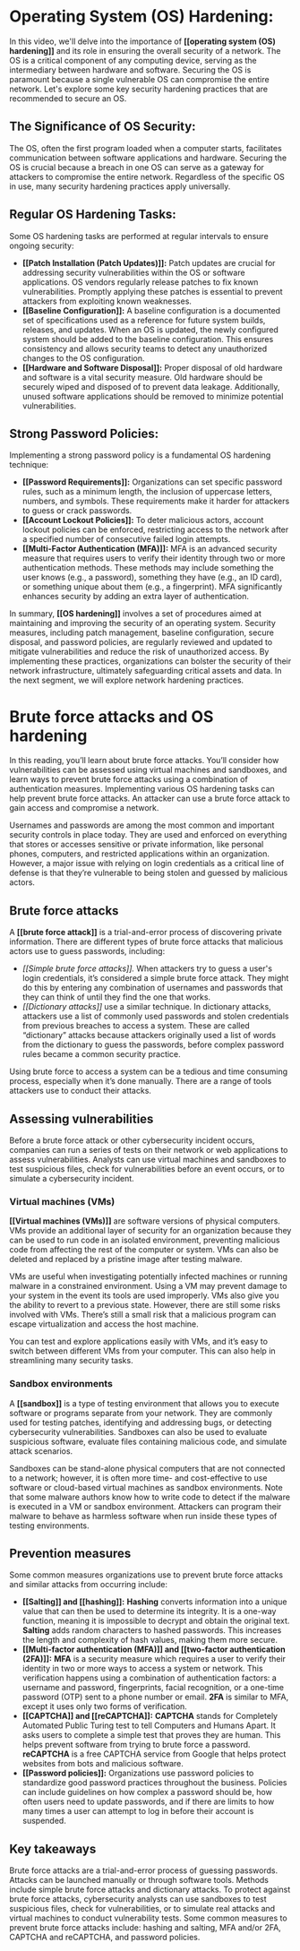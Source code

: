 # Operating System (OS) Hardening:

In this video, we'll delve into the importance of **[[operating system (OS) hardening]]** and its role in ensuring the overall security of a network. The OS is a critical component of any computing device, serving as the intermediary between hardware and software. Securing the OS is paramount because a single vulnerable OS can compromise the entire network. Let's explore some key security hardening practices that are recommended to secure an OS.

## **The Significance of OS Security:**

The OS, often the first program loaded when a computer starts, facilitates communication between software applications and hardware. Securing the OS is crucial because a breach in one OS can serve as a gateway for attackers to compromise the entire network. Regardless of the specific OS in use, many security hardening practices apply universally.

## **Regular OS Hardening Tasks:**

Some OS hardening tasks are performed at regular intervals to ensure ongoing security:
- **[[Patch Installation (Patch Updates)]]:** Patch updates are crucial for addressing security vulnerabilities within the OS or software applications. OS vendors regularly release patches to fix known vulnerabilities. Promptly applying these patches is essential to prevent attackers from exploiting known weaknesses.
- **[[Baseline Configuration]]:** A baseline configuration is a documented set of specifications used as a reference for future system builds, releases, and updates. When an OS is updated, the newly configured system should be added to the baseline configuration. This ensures consistency and allows security teams to detect any unauthorized changes to the OS configuration.
- **[[Hardware and Software Disposal]]:** Proper disposal of old hardware and software is a vital security measure. Old hardware should be securely wiped and disposed of to prevent data leakage. Additionally, unused software applications should be removed to minimize potential vulnerabilities.

## **Strong Password Policies:**

Implementing a strong password policy is a fundamental OS hardening technique:
- **[[Password Requirements]]:** Organizations can set specific password rules, such as a minimum length, the inclusion of uppercase letters, numbers, and symbols. These requirements make it harder for attackers to guess or crack passwords.
- **[[Account Lockout Policies]]:** To deter malicious actors, account lockout policies can be enforced, restricting access to the network after a specified number of consecutive failed login attempts.
- **[[Multi-Factor Authentication (MFA)]]:** MFA is an advanced security measure that requires users to verify their identity through two or more authentication methods. These methods may include something the user knows (e.g., a password), something they have (e.g., an ID card), or something unique about them (e.g., a fingerprint). MFA significantly enhances security by adding an extra layer of authentication.

In summary, **[[OS hardening]]** involves a set of procedures aimed at maintaining and improving the security of an operating system. Security measures, including patch management, baseline configuration, secure disposal, and password policies, are regularly reviewed and updated to mitigate vulnerabilities and reduce the risk of unauthorized access. By implementing these practices, organizations can bolster the security of their network infrastructure, ultimately safeguarding critical assets and data. In the next segment, we will explore network hardening practices.

# Brute force attacks and OS hardening

In this reading, you’ll learn about brute force attacks. You’ll consider how vulnerabilities can be assessed using virtual machines and sandboxes, and learn ways to prevent brute force attacks using a combination of authentication measures. Implementing various OS hardening tasks can help prevent brute force attacks. An attacker can use a brute force attack to gain access and compromise a network.

Usernames and passwords are among the most common and important security controls in place today. They are used and enforced on everything that stores or accesses sensitive or private information, like personal phones, computers, and restricted applications within an organization. However, a major issue with relying on login credentials as a critical line of defense is that they’re vulnerable to being stolen and guessed by malicious actors.

## Brute force attacks

A **[[brute force attack]]** is a trial-and-error process of discovering private information. There are different types of brute force attacks that malicious actors use to guess passwords, including: 

- _[[Simple brute force attacks]]._ When attackers try to guess a user's login credentials, it’s considered a simple brute force attack. They might do this by entering any combination of usernames and passwords that they can think of until they find the one that works.
- _[[Dictionary attacks]]_ use a similar technique. In dictionary attacks, attackers use a list of commonly used passwords and stolen credentials from previous breaches to access a system. These are called “dictionary” attacks because attackers originally used a list of words from the dictionary to guess the passwords, before complex password rules became a common security practice. 

Using brute force to access a system can be a tedious and time consuming process, especially when it’s done manually. There are a range of tools attackers use to conduct their attacks.

## Assessing vulnerabilities

Before a brute force attack or other cybersecurity incident occurs, companies can run a series of tests on their network or web applications to assess vulnerabilities. Analysts can use virtual machines and sandboxes to test suspicious files, check for vulnerabilities before an event occurs, or to simulate a cybersecurity incident.

### **Virtual machines (VMs)**

**[[Virtual machines (VMs)]]** are software versions of physical computers. VMs provide an additional layer of security for an organization because they can be used to run code in an isolated environment, preventing malicious code from affecting the rest of the computer or system. VMs can also be deleted and replaced by a pristine image after testing malware. 

VMs are useful when investigating potentially infected machines or running malware in a constrained environment. Using a VM may prevent damage to your system in the event its tools are used improperly. VMs also give you the ability to revert to a previous state. However, there are still some risks involved with VMs. There’s still a small risk that a malicious program can escape virtualization and access the host machine. 

You can test and explore applications easily with VMs, and it’s easy to switch between different VMs from your computer. This can also help in streamlining many security tasks.

### **Sandbox environments**

A **[[sandbox]]** is a type of testing environment that allows you to execute software or programs separate from your network. They are commonly used for testing patches, identifying and addressing bugs, or detecting cybersecurity vulnerabilities. Sandboxes can also be used to evaluate suspicious software, evaluate files containing malicious code, and simulate attack scenarios. 

Sandboxes can be stand-alone physical computers that are not connected to a network; however, it is often more time- and cost-effective to use software or cloud-based virtual machines as sandbox environments. Note that some malware authors know how to write code to detect if the malware is executed in a VM or sandbox environment. Attackers can program their malware to behave as harmless software when run inside these types of  testing environments.

## Prevention measures

Some common measures organizations use to prevent brute force attacks and similar attacks from occurring include: 

- **[[Salting]] and [[hashing]]:** **Hashing** converts information into a unique value that can then be used to determine its integrity. It is a one-way function, meaning it is impossible to decrypt and obtain the original text. **Salting** adds random characters to hashed passwords. This increases the length and complexity of hash values, making them more secure.
- **[[Multi-factor authentication (MFA)]] and [[two-factor authentication (2FA)]]:** **MFA** is a security measure which requires a user to verify their identity in two or more ways to access a system or network. This verification happens using a combination of authentication factors: a username and password, fingerprints, facial recognition, or a one-time password (OTP) sent to a phone number or email. **2FA** is similar to MFA, except it uses only two forms of verification.
- **[[CAPTCHA]] and [[reCAPTCHA]]:** **CAPTCHA** stands for Completely Automated Public Turing test to tell Computers and Humans Apart. It asks users to complete a simple test that proves they are human. This helps prevent software from trying to brute force a password. **reCAPTCHA** is a free CAPTCHA service from Google that helps protect websites from bots and malicious software.
- **[[Password policies]]:** Organizations use password policies to standardize good password practices throughout the business. Policies can include guidelines on how complex a password should be, how often users need to update passwords, and if there are limits to how many times a user can attempt to log in before their account is suspended.

## Key takeaways

Brute force attacks are a trial-and-error process of guessing passwords. Attacks can be launched manually or through software tools. Methods include simple brute force attacks and dictionary attacks. To protect against brute force attacks, cybersecurity analysts can use sandboxes to test suspicious files, check for vulnerabilities, or to simulate real attacks and virtual machines to conduct vulnerability tests. Some common measures to prevent brute force attacks include: hashing and salting, MFA and/or 2FA, CAPTCHA and reCAPTCHA, and password policies.